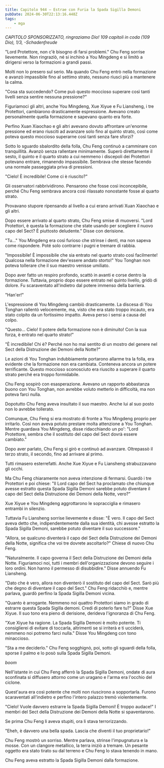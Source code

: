 ```yaml
---
title: Capitolo 944 – Estrae con Furia la Spada Sigilla Demoni
pubDate: 2024-06-30T22:13:16.448Z
tags:
    - mga
---
```



<em>CAPITOLO SPONSORIZZATO, ringraziamo Dio!
109 capitoli in coda (109 Dio), 1/3,
-Schadenfreude</em>


"Lord Protettore, non c'è bisogno di farsi problemi." Chu Feng sorrise lievemente. Non ringraziò, né si inchinò a You Mingdeng e si limitò a dirigersi verso la formazioni a grandi passi.


Molti non lo presero sul serio. Ma quando Chu Feng entrò nella formazione e avanzò impassibile fino al settimo strato, nessuno riuscì più a mantenere la calma.


"Cosa sta succedendo? Come può questo moccioso superare così tanti livelli senza sentire nessuna pressione?"


Figuriamoci gli altri, anche You Mingdeng, Xue Xiyue e Fu Liansheng, i tre Protettori, cambiarono drasticamente espressione. Avevano creato personalmente quella formazione e sapevano quanto era forte.


Perfino Xuan Xiaochao e gli altri avevano dovuto affrontare un'enorme pressione ed erano riusciti ad avanzare solo fino al quinto strato, così come poteva questo moccioso superarne così tanti senza fare sforzi?


Sotto lo sguardo sbalordito della folla, Chu Feng continuò a camminare con tranquillità. Avanzò senza rallentare minimamente. Superò direttamente il sesto, il quinto e il quarto strato a cui nemmeno i discepoli dei Protettori potevano entrare, rimanendo impassibile. Sembrava che stesse facendo una normale passeggiata priva di pressioni.


"Cielo! È incredibile! Come ci è riuscito?"


Gli osservatori rabbrividirono. Pensarono che fosse così inconcepibile, perché Chu Feng sembrava ancora così rilassato nonostante fosse al quarto strato.


Provavano stupore ripensando al livello a cui erano arrivati Xuan Xiaochao e gli altri.


Dopo essere arrivato al quarto strato, Chu Feng smise di muoversi. "Lord Protettori, è questa la formazione che state usando per scegliere il nuovo capo del Sect? È piuttosto deludente." Disse con derisione.


"Tu..." You Mingdeng era così furioso che strinse i denti, ma non sapeva come rispondere. Poté solo contrarre i pugni e tremare di rabbia.


"Impossibile! È impossibile che sia entrato nel quarto strato così facilmente! Qualcosa nella formazione dev'essere andato storto!" You Tonghan non poteva tollerare che il suo maestro venisse umiliato.


Dopo aver fatto un respiro profondo, scattò in avanti e corse dentro la formazione. Tuttavia, proprio dopo essere entrato nel quinto livello, gridò di dolore. Fu scaraventato all'indietro dal potere immenso della barriera.


"Han'er!"


L'espressione di You Mingdeng cambiò drasticamente. La discesa di You Tonghan rallentò velocemente, ma, visto che era stato troppo incauto, era stato colpito da un fortissimo impatto. Aveva perso i sensi a causa del colpo.


"Questo... Cielo! Il potere della formazione non è diminuito! Con la sua forza, è entrato nel quarto strato!"


"È incredibile! Chi è? Perché non ho mai sentito di un mostro del genere nel Sect della Distruzione dei Demoni della Notte?"


Le azioni di You Tonghan indubbiamente portarono allarme tra la folla, era evidente che la formazione non era cambiata. Conteneva ancora un potere terrificante. Questo moccioso sconosciuto era riuscito a superare il quarto strato perché era troppo formidabile.


Chu Feng sospirò con esasperazione. Avevano un rapporto abbastanza buono con You Tonghan, non avrebbe voluto metterlo in difficoltà, ma non poteva farci nulla.


Dopotutto Chu Feng aveva insultato il suo maestro. Anche lui al suo posto non lo avrebbe tollerato.


Comunque, Chu Feng si era mostrato di fronte a You Mingdeng proprio per irritarlo. Così non aveva potuto prestare molta attenzione a You Tonghan. Mentre guardava You Mingdeng, disse ridacchiando un po': "Lord Protettore, sembra che il sostituto del capo del Sect dovrà essere cambiato."


Dopo aver parlato, Chu Feng si girò e continuò ad avanzare. Oltrepassò il terzo strato, il secondo, fino ad arrivare al primo.


Tutti rimasero esterrefatti. Anche Xue Xiyue e Fu Liansheng strabuzzavano gli occhi.


Ma Chu Feng chiaramente non aveva intenzione di fermarsi. Guardò i tre Protettori e poi chiese: "Il Lord capo del Sect ha proclamato che chiunque avesse estratto questa Spada Sigilla Demoni sarebbe potuto diventare il capo del Sect della Distruzione dei Demoni della Notte, vero?"


Xue Xiyue e You Mingdeng aggrottarono le sopracciglia e rimasero entrambi in silenzio.


Tuttavia Fu Liansheng sorrise lievemente e disse: "È vero. Il capo del Sect aveva detto che, indipendentemente dalla sua identità, chi avesse estratto la Spada Sigilla Demoni, sarebbe potuto diventare il suo successore."


"Allora, se qualcuno diventerà il capo del Sect della Distruzione dei Demoni della Notte, significa che voi tre dovrete ascoltarlo?" Chiese di nuovo Chu Feng.


"Naturalmente. Il capo governa il Sect della Distruzione dei Demoni della Notte. Figuriamoci noi, tutti i membri dell'organizzazione devono seguire i loro ordini. Non hanno il permesso di disubbidire." Disse annuendo Fu Liansheng.


"Dato che è vero, allora non diventerò il sostituto del capo del Sect. Sarò più che degno di diventare il capo del Sect." Chu Feng ridacchiò e, mentre parlava, guardò perfino la Spada Sigilla Demoni vicina.


"Quanto è arrogante. Nemmeno noi quattro Protettori siamo in grado di estrarre questa Spada Sigilla demoni. Credi di poterlo fare tu?" Disse Xue Xiyue. Il suo tono era pieno di derisione, derideva l'ignoranza di Chu Feng.


"Xue Xiyue ha ragione. La Spada Sigilla Demoni è molto potente. Ti consiglierei di evitare di toccarla, altrimenti se si irriterà e ti ucciderà, nemmeno noi potremo farci nulla." Disse You Mingdeng con tono minaccioso.


"Sta a me deciderlo." Chu Feng sogghignò, poi, sotto gli sguardi della folla, sporse il palmo e lo posò sulla Spada Sigilla Demoni.


*boom*


Nell'istante in cui Chu Feng afferrò la Spada Sigilla Demoni, ondate di aura sconfinata si diffusero attorno come un uragano e l'arma era l'occhio del ciclone.


Quest'aura era così potente che molti non riuscirono a sopportarla. Furono scaraventati all'indietro e perfino l'intero palazzo tremò violentemente.


"Cielo! Vuole davvero estrarre la Spada Sigilla Demoni! È troppo audace!" I membri del Sect della Distruzione dei Demoni della Notte si spaventarono.


Se prima Chu Feng li aveva stupiti, ora li stava terrorizzando.


"Eheh, è davvero una bella spada. Lascia che diventi il tuo proprietario!"


Chu Feng mostrò un sorriso. Mentre parlava, strinse l'impugnatura e la mosse. Con un clangore metallico, la terra iniziò a tremare. Un pesante oggetto era stato tirato su dal terreno e Chu Feng lo stava tenendo in mano.


Chu Feng aveva estratto la Spada Sigilla Demoni dalla formazione.
                                


                                



